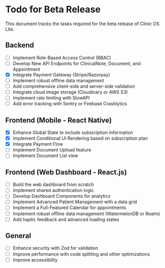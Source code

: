 # Todo for Beta Release

This document tracks the tasks required for the beta release of Clinic OS Lite.

## Backend

- [ ] Implement Role-Based Access Control (RBAC)
- [ ] Develop New API Endpoints for ClinicalNote, Document, and Appointment
- [x] Integrate Payment Gateway (Stripe/Razorpay)
- [ ] Implement robust offline data management
- [ ] Add comprehensive client-side and server-side validation
- [ ] Integrate cloud image storage (Cloudinary or AWS S3)
- [ ] Implement rate limiting with SlowAPI
- [ ] Add error tracking with Sentry or Firebase Crashlytics

## Frontend (Mobile - React Native)

- [x] Enhance Global State to include subscription information
- [x] Implement Conditional UI Rendering based on subscription plan
- [x] Integrate Payment Flow
- [ ] Implement Document Upload feature
- [ ] Implement Document List view

## Frontend (Web Dashboard - React.js)

- [ ] Build the web dashboard from scratch
- [ ] Implement shared authentication logic
- [ ] Develop Dashboard Components for analytics
- [ ] Implement Advanced Patient Management with a data grid
- [ ] Implement a Full-Featured Calendar for appointments
- [ ] Implement robust offline data management (WatermelonDB or Realm)
- [ ] Add haptic feedback and advanced loading states

## General

- [ ] Enhance security with Zod for validation
- [ ] Improve performance with code splitting and other optimizations
- [ ] Improve accessibility